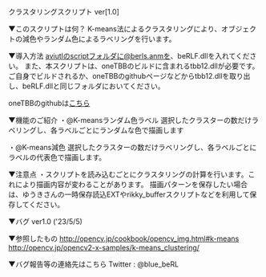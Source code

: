 クラスタリングスクリプト ver[1.0]

▼このスクリプトは何？
K-means法によるクラスタリングにより、オブジェクトの減色やランダム色によるラベリングを行います。

▼導入方法
aviutlのscriptフォルダに@berls.anmを、beRLF.dllを入れてください。
また、本スクリプトは、oneTBBのビルドに含まれるtbb12.dllが必要です。
ご自身でビルドされるか、oneTBBのgithubページなどからtbb12.dllを取り出し、beRLF.dllと同じフォルダにおいてください。

oneTBBのgithubは[こちら](https://github.com/oneapi-src/oneTBB)

▼機能のご紹介
・@K-meansランダム色ラベル
選択したクラスターの数だけラベリングし、各ラベルごとにランダムな色で描画します

・@K-means減色
選択したクラスターの数だけラベリングし、各ラベルごとにラベルの代表色で描画します。

▼注意点
・スクリプトを読み込むごとにクラスタリングの計算を行います。これにより描画内容が変わることがあります。
描画パターンを保存したい場合は、ゆうきさんの一時保存読込EXTやrikky_bufferスクリプトなどを利用して保存してください。

▼バグ
ver1.0 ('23/5/5)

▼参照したもの
http://opencv.jp/cookbook/opencv_img.html#k-means
http://opencv.jp/opencv2-x-samples/k-means_clustering/

▼バグ報告等の連絡先はこちら
Twitter : @blue_beRL
